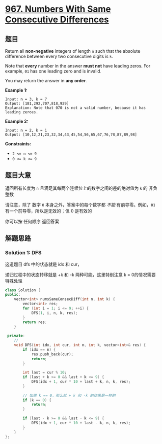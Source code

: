 # [967. Numbers With Same Consecutive Differences](https://leetcode.cn/problems/numbers-with-same-consecutive-differences/)

## 题目

Return all **non-negative** integers of length `n` such that the absolute difference between every two consecutive digits is `k`.

Note that **every** number in the answer **must not** have leading zeros. For example, `01` has one leading zero and is invalid.

You may return the answer in **any order**.

 

**Example 1:**

```
Input: n = 3, k = 7
Output: [181,292,707,818,929]
Explanation: Note that 070 is not a valid number, because it has leading zeroes.
```

**Example 2:**

```
Input: n = 2, k = 1
Output: [10,12,21,23,32,34,43,45,54,56,65,67,76,78,87,89,98]
```

 

**Constraints:**

- `2 <= n <= 9`
- `0 <= k <= 9`

## 题目大意

返回所有长度为 `n` 且满足其每两个连续位上的数字之间的差的绝对值为 `k` 的 非负整数

请注意，除了 数字 `0` 本身之外，答案中的每个数字都 *不能* 有前导零。例如，`01` 有一个前导零，所以是无效的；但 0 是有效的

你可以按 任何顺序 返回答案

## 解题思路

### Solution 1: DFS

这道题目 dfs 中的状态就是 idx 和 cur，

递归过程中的状态转移就是 +k 和 -k 两种可能，这里特别注意 k = 0的情况需要特殊处理

````c++
class Solution {
public:
    vector<int> numsSameConsecDiff(int n, int k) {
        vector<int> res;
        for (int i = 1; i <= 9; ++i) {
            DFS(1, i, n, k, res);
        }
        return res;
    }
    
 private:
    // 
    void DFS(int idx, int cur, int n, int k, vector<int>& res) {
        if (idx == n) {
            res.push_back(cur);
            return;
        }
        
        int last = cur % 10;
        if (last + k >= 0 && last + k <= 9) {
            DFS(idx + 1, cur * 10 + last + k, n, k, res);
        }
        
        // 如果 k == 0，那么就 + k 和 -k 的结果是一样的
        if (k == 0) {
            return;
        }
        
        if (last - k >= 0 && last - k <= 9) {
            DFS(idx + 1, cur * 10 + last - k, n, k, res);
        }
    }
};
````
